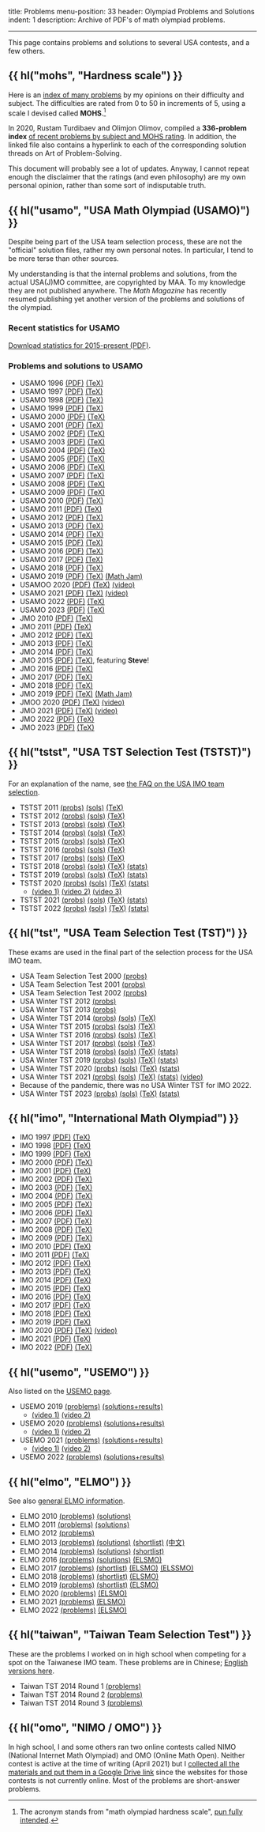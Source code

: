 title: Problems
menu-position: 33
header: Olympiad Problems and Solutions
indent: 1
description: Archive of PDF's of math olympiad problems.

---

This page contains problems and solutions
to several USA contests, and a few others.

## {{ hl("mohs", "Hardness scale") }}

Here is an
[index of many problems](upload/MOHS-hardness.pdf)
by my opinions on their difficulty and subject.
The difficulties are rated from 0 to 50 in increments of 5,
using a scale I devised called **MOHS**.[^acronym]

[^acronym]:
    The acronym stands from "math olympiad hardness scale",
    [pun fully intended](https://en.wikipedia.org/wiki/Mohs_scale_of_mineral_hardness).

In 2020, Rustam Turdibaev and Olimjon Olimov, compiled a **336-problem index**
[of recent problems by subject and MOHS rating][rustam].
In addition, the linked file also contains a hyperlink
to each of the corresponding solution threads on Art of Problem-Solving.

[rustam]: https://drive.google.com/file/d/1G9a5f6EW9cIDw5rTMI46iLlc4UMs6KRW/view

This document will probably see a lot of updates.
Anyway, I cannot repeat enough the disclaimer that the ratings
(and even philosophy) are my own personal opinion,
rather than some sort of indisputable truth.

## {{ hl("usamo", "USA Math Olympiad (USAMO)") }}

Despite being part of the USA team selection process,
these are not the "official" solution files,
rather my own personal notes.
In particular, I tend to be more terse than other sources.

My understanding is that the internal problems and solutions,
from the actual USA(J)MO committee, are copyrighted by MAA.
To my knowledge they are not published anywhere.
The _Math Magazine_ has recently resumed publishing yet another version
of the problems and solutions of the olympiad.

### Recent statistics for USAMO

[Download statistics for 2015-present (PDF)](exams/posted-usamo-statistics.pdf).

### Problems and solutions to USAMO

- USAMO 1996 [(PDF)](exams/USAMO-1996-notes.pdf) [(TeX)](exams/USAMO-1996-notes.tex)
- USAMO 1997 [(PDF)](exams/USAMO-1997-notes.pdf) [(TeX)](exams/USAMO-1997-notes.tex)
- USAMO 1998 [(PDF)](exams/USAMO-1998-notes.pdf) [(TeX)](exams/USAMO-1998-notes.tex)
- USAMO 1999 [(PDF)](exams/USAMO-1999-notes.pdf) [(TeX)](exams/USAMO-1999-notes.tex)
- USAMO 2000 [(PDF)](exams/USAMO-2000-notes.pdf) [(TeX)](exams/USAMO-2000-notes.tex)
- USAMO 2001 [(PDF)](exams/USAMO-2001-notes.pdf) [(TeX)](exams/USAMO-2001-notes.tex)
- USAMO 2002 [(PDF)](exams/USAMO-2002-notes.pdf) [(TeX)](exams/USAMO-2002-notes.tex)
- USAMO 2003 [(PDF)](exams/USAMO-2003-notes.pdf) [(TeX)](exams/USAMO-2003-notes.tex)
- USAMO 2004 [(PDF)](exams/USAMO-2004-notes.pdf) [(TeX)](exams/USAMO-2004-notes.tex)
- USAMO 2005 [(PDF)](exams/USAMO-2005-notes.pdf) [(TeX)](exams/USAMO-2005-notes.tex)
- USAMO 2006 [(PDF)](exams/USAMO-2006-notes.pdf) [(TeX)](exams/USAMO-2006-notes.tex)
- USAMO 2007 [(PDF)](exams/USAMO-2007-notes.pdf) [(TeX)](exams/USAMO-2007-notes.tex)
- USAMO 2008 [(PDF)](exams/USAMO-2008-notes.pdf) [(TeX)](exams/USAMO-2008-notes.tex)
- USAMO 2009 [(PDF)](exams/USAMO-2009-notes.pdf) [(TeX)](exams/USAMO-2009-notes.tex)
- USAMO 2010 [(PDF)](exams/USAMO-2010-notes.pdf) [(TeX)](exams/USAMO-2010-notes.tex)
- USAMO 2011 [(PDF)](exams/USAMO-2011-notes.pdf) [(TeX)](exams/USAMO-2011-notes.tex)
- USAMO 2012 [(PDF)](exams/USAMO-2012-notes.pdf) [(TeX)](exams/USAMO-2012-notes.tex)
- USAMO 2013 [(PDF)](exams/USAMO-2013-notes.pdf) [(TeX)](exams/USAMO-2013-notes.tex)
- USAMO 2014 [(PDF)](exams/USAMO-2014-notes.pdf) [(TeX)](exams/USAMO-2014-notes.tex)
- USAMO 2015 [(PDF)](exams/USAMO-2015-notes.pdf) [(TeX)](exams/USAMO-2015-notes.tex)
- USAMO 2016 [(PDF)](exams/USAMO-2016-notes.pdf) [(TeX)](exams/USAMO-2016-notes.tex)
- USAMO 2017 [(PDF)](exams/USAMO-2017-notes.pdf) [(TeX)](exams/USAMO-2017-notes.tex)
- USAMO 2018 [(PDF)](exams/USAMO-2018-notes.pdf) [(TeX)](exams/USAMO-2018-notes.tex)
- USAMO 2019 [(PDF)](exams/USAMO-2019-notes.pdf) [(TeX)](exams/USAMO-2019-notes.tex) [(Math Jam)](https://aops.com/school/mathjams-transcripts?id=491)
- USAMOO 2020 [(PDF)](exams/USAMO-2020-notes.pdf) [(TeX)](exams/USAMO-2020-notes.tex) [(video)](https://youtu.be/r7j0oRtpErA)
- USAMO 2021 [(PDF)](exams/USAMO-2021-notes.pdf) [(TeX)](exams/USAMO-2021-notes.tex) [(video)](https://youtu.be/9WNgDETHOlI)
- USAMO 2022 [(PDF)](exams/USAMO-2022-notes.pdf) [(TeX)](exams/USAMO-2022-notes.tex)
- USAMO 2023 [(PDF)](exams/USAMO-2023-notes.pdf) [(TeX)](exams/USAMO-2023-notes.tex)
- JMO 2010 [(PDF)](exams/JMO-2010-notes.pdf) [(TeX)](exams/JMO-2010-notes.tex)
- JMO 2011 [(PDF)](exams/JMO-2011-notes.pdf) [(TeX)](exams/JMO-2011-notes.tex)
- JMO 2012 [(PDF)](exams/JMO-2012-notes.pdf) [(TeX)](exams/JMO-2012-notes.tex)
- JMO 2013 [(PDF)](exams/JMO-2013-notes.pdf) [(TeX)](exams/JMO-2013-notes.tex)
- JMO 2014 [(PDF)](exams/JMO-2014-notes.pdf) [(TeX)](exams/JMO-2014-notes.tex)
- JMO 2015 [(PDF)](exams/JMO-2015-notes.pdf) [(TeX)](exams/JMO-2015-notes.tex), featuring **Steve**!
- JMO 2016 [(PDF)](exams/JMO-2016-notes.pdf) [(TeX)](exams/JMO-2016-notes.tex)
- JMO 2017 [(PDF)](exams/JMO-2017-notes.pdf) [(TeX)](exams/JMO-2017-notes.tex)
- JMO 2018 [(PDF)](exams/JMO-2018-notes.pdf) [(TeX)](exams/JMO-2018-notes.tex)
- JMO 2019 [(PDF)](exams/JMO-2019-notes.pdf) [(TeX)](exams/JMO-2019-notes.tex) [(Math Jam)](https://aops.com/school/mathjams-transcripts?id=491)
- JMOO 2020 [(PDF)](exams/JMO-2020-notes.pdf) [(TeX)](exams/JMO-2020-notes.tex) [(video)](https://youtu.be/r7j0oRtpErA)
- JMO 2021 [(PDF)](exams/JMO-2021-notes.pdf) [(TeX)](exams/JMO-2021-notes.tex) [(video)](https://youtu.be/9WNgDETHOlI)
- JMO 2022 [(PDF)](exams/JMO-2022-notes.pdf) [(TeX)](exams/JMO-2022-notes.tex)
- JMO 2023 [(PDF)](exams/JMO-2023-notes.pdf) [(TeX)](exams/JMO-2023-notes.tex)

## {{ hl("tstst", "USA TST Selection Test (TSTST)") }}

For an explanation of the name,
see [the FAQ on the USA IMO team selection](faq-rules.html).

- TSTST 2011 [(probs)](exams/TSTST-2011.pdf) [(sols)](exams/sols-TSTST-2011.pdf) [(TeX)](exams/sols-TSTST-2011.tex)
- TSTST 2012 [(probs)](exams/TSTST-2012.pdf) [(sols)](exams/sols-TSTST-2012.pdf) [(TeX)](exams/sols-TSTST-2012.tex)
- TSTST 2013 [(probs)](exams/TSTST-2013.pdf) [(sols)](exams/sols-TSTST-2013.pdf) [(TeX)](exams/sols-TSTST-2013.tex)
- TSTST 2014 [(probs)](exams/TSTST-2014.pdf) [(sols)](exams/sols-TSTST-2014.pdf) [(TeX)](exams/sols-TSTST-2014.tex)
- TSTST 2015 [(probs)](exams/TSTST-2015.pdf) [(sols)](exams/sols-TSTST-2015.pdf) [(TeX)](exams/sols-TSTST-2015.tex)
- TSTST 2016 [(probs)](exams/TSTST-2016.pdf) [(sols)](exams/sols-TSTST-2016.pdf) [(TeX)](exams/sols-TSTST-2016.tex)
- TSTST 2017 [(probs)](exams/TSTST-2017.pdf) [(sols)](exams/sols-TSTST-2017.pdf) [(TeX)](exams/sols-TSTST-2017.tex)
- TSTST 2018 [(probs)](exams/TSTST-2018.pdf) [(sols)](exams/sols-TSTST-2018.pdf) [(TeX)](exams/sols-TSTST-2018.tex) [(stats)](exams/stats-TSTST-2018.pdf)
- TSTST 2019 [(probs)](exams/TSTST-2019.pdf) [(sols)](exams/sols-TSTST-2019.pdf) [(TeX)](exams/sols-TSTST-2019.tex) [(stats)](exams/stats-TSTST-2019.pdf)
- TSTST 2020 [(probs)](exams/TSTST-2020.pdf) [(sols)](exams/sols-TSTST-2020.pdf) [(TeX)](exams/sols-TSTST-2020.tex) [(stats)](exams/stats-TSTST-2020.pdf)
  - [(video 1)](https://youtu.be/zkygeEZ_scc) [(video 2)](https://youtu.be/L_JBme8pnKU) [(video 3)](https://youtu.be/NOjZ_DKUgxc)
- TSTST 2021 [(probs)](exams/TSTST-2021.pdf) [(sols)](exams/sols-TSTST-2021.pdf) [(TeX)](exams/sols-TSTST-2021.tex) [(stats)](exams/stats-TSTST-2021.pdf)
- TSTST 2022 [(probs)](exams/TSTST-2022.pdf) [(sols)](exams/sols-TSTST-2022.pdf) [(TeX)](exams/sols-TSTST-2022.tex) [(stats)](exams/stats-TSTST-2022.pdf)

## {{ hl("tst", "USA Team Selection Test (TST)") }}

These exams are used in the final part of
the selection process for the USA IMO team.

- USA Team Selection Test 2000 [(probs)](exams/tse00.pdf)
- USA Team Selection Test 2001 [(probs)](exams/tse01.pdf)
- USA Team Selection Test 2002 [(probs)](exams/tse02.pdf)
- USA Winter TST 2012 [(probs)](exams/TST-IMO-2012.pdf)
- USA Winter TST 2013 [(probs)](exams/TST-IMO-2013.pdf)
- USA Winter TST 2014 [(probs)](exams/IMO-2014-TST.pdf) [(sols)](exams/sols-TST-IMO-2014.pdf) [(TeX)](exams/sols-TST-IMO-2014.tex)
- USA Winter TST 2015 [(probs)](exams/IMO-2015-TST.pdf) [(sols)](exams/sols-TST-IMO-2015.pdf) [(TeX)](exams/sols-TST-IMO-2015.tex)
- USA Winter TST 2016 [(probs)](exams/IMO-2016-TST.pdf) [(sols)](exams/sols-TST-IMO-2016.pdf) [(TeX)](exams/sols-TST-IMO-2016.tex)
- USA Winter TST 2017 [(probs)](exams/IMO-2017-TST.pdf) [(sols)](exams/sols-TST-IMO-2017.pdf) [(TeX)](exams/sols-TST-IMO-2017.tex)
- USA Winter TST 2018 [(probs)](exams/IMO-2018-TST.pdf) [(sols)](exams/sols-TST-IMO-2018.pdf) [(TeX)](exams/sols-TST-IMO-2018.tex) [(stats)](exams/stats-TST-IMO-2018.pdf)
- USA Winter TST 2019 [(probs)](exams/IMO-2019-TST.pdf) [(sols)](exams/sols-TST-IMO-2019.pdf) [(TeX)](exams/sols-TST-IMO-2019.tex) [(stats)](exams/stats-TST-IMO-2019.pdf)
- USA Winter TST 2020 [(probs)](exams/IMO-2020-TST.pdf) [(sols)](exams/sols-TST-IMO-2020.pdf) [(TeX)](exams/sols-TST-IMO-2020.tex) [(stats)](exams/stats-TST-IMO-2020.pdf)
- USA Winter TST 2021 [(probs)](exams/IMO-2021-TST.pdf) [(sols)](exams/sols-TST-IMO-2021.pdf) [(TeX)](exams/sols-TST-IMO-2021.tex) [(stats)](exams/stats-TST-IMO-2021.pdf) [(video)](https://youtu.be/J3cOwLGB2ZY)
- Because of the pandemic, there was no USA Winter TST for IMO 2022.
- USA Winter TST 2023 [(probs)](exams/IMO-2023-TST.pdf) [(sols)](exams/sols-TST-IMO-2023.pdf) [(TeX)](exams/sols-TST-IMO-2023.tex) [(stats)](exams/stats-TST-IMO-2023.pdf)

## {{ hl("imo", "International Math Olympiad") }}

- IMO 1997 [(PDF)](exams/IMO-1997-notes.pdf) [(TeX)](exams/IMO-1997-notes.tex)
- IMO 1998 [(PDF)](exams/IMO-1998-notes.pdf) [(TeX)](exams/IMO-1998-notes.tex)
- IMO 1999 [(PDF)](exams/IMO-1999-notes.pdf) [(TeX)](exams/IMO-1999-notes.tex)
- IMO 2000 [(PDF)](exams/IMO-2000-notes.pdf) [(TeX)](exams/IMO-2000-notes.tex)
- IMO 2001 [(PDF)](exams/IMO-2001-notes.pdf) [(TeX)](exams/IMO-2001-notes.tex)
- IMO 2002 [(PDF)](exams/IMO-2002-notes.pdf) [(TeX)](exams/IMO-2002-notes.tex)
- IMO 2003 [(PDF)](exams/IMO-2003-notes.pdf) [(TeX)](exams/IMO-2003-notes.tex)
- IMO 2004 [(PDF)](exams/IMO-2004-notes.pdf) [(TeX)](exams/IMO-2004-notes.tex)
- IMO 2005 [(PDF)](exams/IMO-2005-notes.pdf) [(TeX)](exams/IMO-2005-notes.tex)
- IMO 2006 [(PDF)](exams/IMO-2006-notes.pdf) [(TeX)](exams/IMO-2006-notes.tex)
- IMO 2007 [(PDF)](exams/IMO-2007-notes.pdf) [(TeX)](exams/IMO-2007-notes.tex)
- IMO 2008 [(PDF)](exams/IMO-2008-notes.pdf) [(TeX)](exams/IMO-2008-notes.tex)
- IMO 2009 [(PDF)](exams/IMO-2009-notes.pdf) [(TeX)](exams/IMO-2009-notes.tex)
- IMO 2010 [(PDF)](exams/IMO-2010-notes.pdf) [(TeX)](exams/IMO-2010-notes.tex)
- IMO 2011 [(PDF)](exams/IMO-2011-notes.pdf) [(TeX)](exams/IMO-2011-notes.tex)
- IMO 2012 [(PDF)](exams/IMO-2012-notes.pdf) [(TeX)](exams/IMO-2012-notes.tex)
- IMO 2013 [(PDF)](exams/IMO-2013-notes.pdf) [(TeX)](exams/IMO-2013-notes.tex)
- IMO 2014 [(PDF)](exams/IMO-2014-notes.pdf) [(TeX)](exams/IMO-2014-notes.tex)
- IMO 2015 [(PDF)](exams/IMO-2015-notes.pdf) [(TeX)](exams/IMO-2015-notes.tex)
- IMO 2016 [(PDF)](exams/IMO-2016-notes.pdf) [(TeX)](exams/IMO-2016-notes.tex)
- IMO 2017 [(PDF)](exams/IMO-2017-notes.pdf) [(TeX)](exams/IMO-2017-notes.tex)
- IMO 2018 [(PDF)](exams/IMO-2018-notes.pdf) [(TeX)](exams/IMO-2018-notes.tex)
- IMO 2019 [(PDF)](exams/IMO-2019-notes.pdf) [(TeX)](exams/IMO-2019-notes.tex)
- IMO 2020 [(PDF)](exams/IMO-2020-notes.pdf) [(TeX)](exams/IMO-2020-notes.tex) [(video)](https://youtu.be/JfRrlvbzKHk)
- IMO 2021 [(PDF)](exams/IMO-2021-notes.pdf) [(TeX)](exams/IMO-2021-notes.tex)
- IMO 2022 [(PDF)](exams/IMO-2022-notes.pdf) [(TeX)](exams/IMO-2022-notes.tex)

## {{ hl("usemo", "USEMO") }}

Also listed on the [USEMO page](usemo.html).

- USEMO 2019 [(problems)](exams/USEMO-2019.pdf) [(solutions+results)](exams/report-usemo-2019.pdf)
  - [(video 1)](https://youtu.be/V2TNgUwbs6A) [(video 2)](https://youtu.be/0rdn01T_q4Y)
- USEMO 2020 [(problems)](exams/USEMO-2020.pdf) [(solutions+results)](exams/report-usemo-2020.pdf)
  - [(video 1)](https://youtu.be/4lqdsGunUt8) [(video 2)](https://youtu.be/QruKBObOEbA)
- USEMO 2021 [(problems)](exams/USEMO-2021.pdf) [(solutions+results)](exams/report-usemo-2021.pdf)
  - [(video 1)](https://www.youtube.com/watch?v=kjcY8qQAi5U) [(video 2)](https://www.youtube.com/watch?v=UvOQQaLlVV8)
- USEMO 2022 [(problems)](exams/USEMO-2022.pdf) [(solutions+results)](exams/report-usemo-2022.pdf)

## {{ hl("elmo", "ELMO") }}

See also [general ELMO information](elmo/general.html).

- ELMO 2010 [(problems)](exams/ELMO-2010.pdf) [(solutions)](exams/ELMO-2010-sols.pdf)
- ELMO 2011 [(problems)](exams/ELMO-2011.pdf) [(solutions)](exams/ELMO-2011-sols.pdf)
- ELMO 2012 [(problems)](exams/ELMO-2012.pdf)
- ELMO 2013 [(problems)](exams/ELMO-2013.pdf)
  [(solutions)](exams/ELMO-2013-sols.pdf)
  [(shortlist)](exams/ELMO-2013-SL.pdf)
  [(中文)](exams/ELMO-2013-chinese.pdf)
- ELMO 2014 [(problems)](exams/ELMO-2014.pdf)
  [(solutions)](exams/ELMO-2014-sols.pdf)
  [(shortlist)](exams/ELMO-2014-SL.pdf)
- ELMO 2016 [(problems)](exams/ELMO-2016.pdf)
  [(solutions)](exams/ELMO-2016-sols.pdf)
  [(ELSMO)](exams/ELSMO-2016.pdf)
- ELMO 2017 [(problems)](exams/ELMO-2017.pdf)
  [(shortlist)](exams/ELMO-2017-SL.pdf)
  [(ELSMO)](exams/ELSMO-2017.pdf)
  [(ELSSMO)](exams/ELSSMO-2017.pdf)
- ELMO 2018 [(problems)](exams/ELMO-2018.pdf)
  [(shortlist)](exams/ELMO-2018-SL.pdf)
  [(ELSMO)](exams/ELSMO-2018.pdf)
- ELMO 2019 [(problems)](exams/ELMO-2019.pdf)
  [(shortlist)](exams/ELMO-2019-SL.pdf)
  [(ELSMO)](exams/ELSMO-2019.pdf)
- ELMO 2020 [(problems)](exams/ELMO-2020.pdf)
  [(ELSMO)](exams/ELSMO-2020.pdf)
- ELMO 2021 [(problems)](exams/ELMO-2021.pdf)
  [(ELSMO)](exams/ELSMO-2021.pdf)
- ELMO 2022 [(problems)](exams/ELMO-2022.pdf)
  [(ELSMO)](exams/ELSMO-2022.pdf)

## {{ hl("taiwan", "Taiwan Team Selection Test") }}

These are the problems I worked on in high school
when competing for a spot on the Taiwanese IMO team.
These problems are in Chinese;
[English versions here](https://www.aops.com/community/c41558).

- Taiwan TST 2014 Round 1 [(problems)](exams/TaiwanTST-2014-1.pdf)
- Taiwan TST 2014 Round 2 [(problems)](exams/TaiwanTST-2014-2.pdf)
- Taiwan TST 2014 Round 3 [(problems)](exams/TaiwanTST-2014-3.pdf)

## {{ hl("omo", "NIMO / OMO") }}

In high school, I and some others ran two online contests
called NIMO (National Internet Math Olympiad) and OMO (Online Math Open).
Neither contest is active at the time of writing (April 2021) but I
[collected all the materials and put them in a Google Drive link][old]
since the websites for those contests is not currently online.
Most of the problems are short-answer problems.

[old]: https://drive.google.com/drive/u/1/folders/1jVXuZMdk-GkucFtqPWAIg5xMiQN-E3gf
